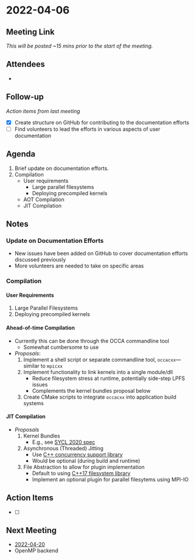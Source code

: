 # 2022-04-06

## Meeting Link

*This will be posted ~15 mins prior to the start of the meeting.*

## Attendees

- 

## Follow-up
*Action items from last meeting*

- [x] Create structure on GitHub for contributing to the documentation efforts
- [ ] Find volunteers to lead the efforts in various aspects of user documentation

## Agenda

1. Brief update on documentation efforts.
2. Compilation  
   - User requirements  
     - Large parallel filesystems
     - Deploying precompiled kernels
   - AOT Compilation
   - JIT Compilation


## Notes

### Update on Documentation Efforts

- New issues have been added on GitHub to cover documentation efforts discussed previously
- More volunteers are needed to take on specific areas

### Compilation

#### User Requirements

1. Large Parallel Filesystems
2. Deploying precompiled kernels

#### Ahead-of-time Compilation

- Currently this can be done through the OCCA commandline tool
  - Somewhat cumbersome to use
- *Proposals*: 
  1. Implement a shell script or separate commandline tool, `occacxx`&mdash;similar to `mpicxx`
  2. Implement functionality to link kernels into a single module/dll
     - Reduce filesystem stress at runtime, potentially side-step LPFS issues
     - Complements the kernel bundles proposal below
  3. Create CMake scripts to integrate `occacxx` into application build systems

#### JIT Compilation

- *Proposals*  
  1. Kernel Bundles
     - E.g., see [SYCL 2020 spec](https://www.khronos.org/registry/SYCL/specs/sycl-2020/html/sycl-2020.html#sec:interfaces.bundles)
  2. Asynchronous (Threaded) Jitting
     - Use [C++ concurrency support library](https://en.cppreference.com/w/cpp/thread)
     - Would be optional (during build and runtime) 
  3. File Abstraction to allow for plugin implementation
     - Default to using [C++17 filesystem library](https://en.cppreference.com/w/cpp/filesystem)
     - Implement an optional plugin for parallel filesytems using MPI-IO

## Action Items

- [ ]

## Next Meeting

- [2022-04-20](2022-04-20.md)
- OpenMP backend

